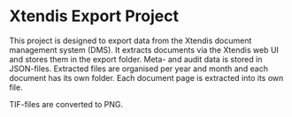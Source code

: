 # Xtendis Export Project
This project is designed to export data from the Xtendis document management system (DMS). 
It extracts documents via the Xtendis web UI and stores them in the export folder.
Meta- and audit data is stored in JSON-files. Extracted files are organised per year and month and each document has its own folder. Each document page is extracted into its own file.

TIF-files are converted to PNG.